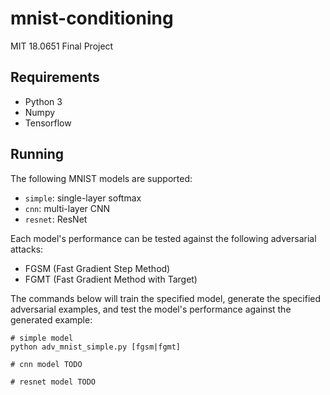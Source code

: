 # mnist-conditioning
MIT 18.0651 Final Project

## Requirements
- Python 3
- Numpy
- Tensorflow

## Running
The following MNIST models are supported:
- `simple`: single-layer softmax
- `cnn`: multi-layer CNN
- `resnet`: ResNet

Each model's performance can be tested against the following adversarial attacks:
- FGSM (Fast Gradient Step Method)
- FGMT (Fast Gradient Method with Target)

The commands below will train the specified model, generate the specified adversarial examples, and test the model's performance against the generated example:
```
# simple model
python adv_mnist_simple.py [fgsm|fgmt]

# cnn model TODO

# resnet model TODO
```
